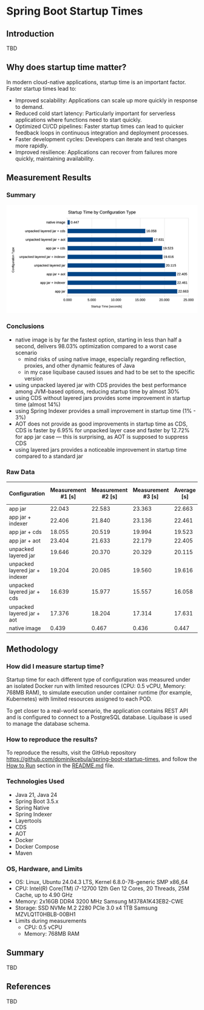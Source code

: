 # Spring Boot Startup Times

## Introduction

TBD

## Why does startup time matter?

In modern cloud-native applications, startup time is an important factor. Faster startup times lead to:

- Improved scalability: Applications can scale up more quickly in response to demand.
- Reduced cold start latency: Particularly important for serverless applications where functions need to start quickly.
- Optimized CI/CD pipelines: Faster startup times can lead to quicker feedback loops in continuous integration and
  deployment processes.
- Faster development cycles: Developers can iterate and test changes more rapidly.
- Improved resilience: Applications can recover from failures more quickly, maintaining availability.

## Measurement Results

### Summary

![measurements.png](measurements.png)

### Conclusions

- native image is by far the fastest option, starting in less than half a second, delivers 98.03% optimization compared
  to a worst case scenario
    - mind risks of using native image, especially regarding reflection, proxies, and other dynamic features of Java
    - in my case liquibase caused issues and had to be set to the specific version
- using unpacked layered jar with CDS provides the best performance among JVM-based options, reducing startup time by
  almost 30%
- using CDS without layered jars provides some improvement in startup time (almost 14%)
- using Spring Indexer provides a small improvement in startup time (1% - 3%)
- AOT does not provide as good improvements in startup time as CDS, CDS is faster by 6.95% for unpacked layer case and
  faster by 12.72% for app jar case — this is surprising, as AOT is supposed to suppress
  CDS
- using layered jars provides a noticeable improvement in startup time compared to a standard jar

### Raw Data

| Configuration                  | Measurement #1 [s] | Measurement #2 [s] | Measurement #3 [s] | Average [s] | % Relative to Base | Optimization vs Base |
|--------------------------------|--------------------|--------------------|--------------------|-------------|--------------------|----------------------|
| app jar                        | 22.043             | 22.583             | 23.363             | 22.663      | 100.00%            | 0.00%                |
| app jar + indexer              | 22.406             | 21.840             | 23.136             | 22.461      | 99.11%             | 0.89%                |
| app jar + cds                  | 18.055             | 20.519             | 19.994             | 19.523      | 86.14%             | 13.86%               |
| app jar + aot                  | 23.404             | 21.633             | 22.179             | 22.405      | 98.86%             | 1.14%                |
| unpacked layered jar           | 19.646             | 20.370             | 20.329             | 20.115      | 88.76%             | 11.24%               |
| unpacked layered jar + indexer | 19.204             | 20.085             | 19.560             | 19.616      | 86.56%             | 13.44%               |
| unpacked layered jar + cds     | 16.639             | 15.977             | 15.557             | 16.058      | 70.85%             | 29.15%               |
| unpacked layered jar + aot     | 17.376             | 18.204             | 17.314             | 17.631      | 77.80%             | 22.20%               |
| native image                   | 0.439              | 0.467              | 0.436              | 0.447       | 1.97%              | 98.03%               |

## Methodology

### How did I measure startup time?

Startup time for each different type of configuration was measured under an isolated Docker run with limited
resources (CPU: 0.5 vCPU, Memory: 768MB RAM), to simulate execution under container runtime (for example, Kubernetes)
with limited resources assigned to each POD.

To get closer to a real-world scenario, the application contains REST API and is configured to connect to a PostgreSQL
database. Liquibase is used to manage the database schema.

### How to reproduce the results?

To reproduce the results, visit the GitHub repository https://github.com/dominikcebula/spring-boot-startup-times,
and follow the [How to Run](https://github.com/dominikcebula/spring-boot-startup-times?tab=readme-ov-file#how-to-run)
section in the [README.md](https://github.com/dominikcebula/spring-boot-startup-times/blob/main/README.md) file.

### Technologies Used

- Java 21, Java 24
- Spring Boot 3.5.x
- Spring Native
- Spring Indexer
- Layertools
- CDS
- AOT
- Docker
- Docker Compose
- Maven

### OS, Hardware, and Limits

- OS: Linux, Ubuntu 24.04.3 LTS, Kernel 6.8.0-78-generic SMP x86_64
- CPU: Intel(R) Core(TM) i7-12700 12th Gen 12 Cores, 20 Threads, 25M Cache, up to 4.90 GHz
- Memory: 2x16GB DDR4 3200 MHz Samsung M378A1K43EB2-CWE
- Storage: SSD NVMe M.2 2280 PCIe 3.0 x4 1TB Samsung MZVLQ1T0HBLB-00BH1
- Limits during measurements
    - CPU: 0.5 vCPU
    - Memory: 768MB RAM

## Summary

TBD

## References

TBD
